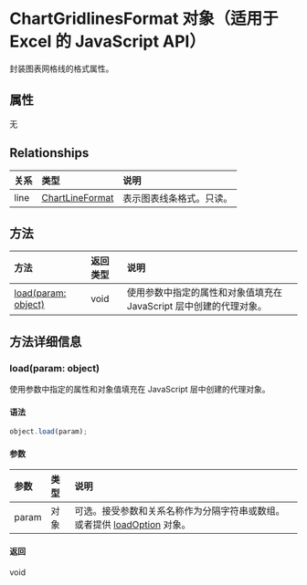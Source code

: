 ﻿# ChartGridlinesFormat 对象（适用于 Excel 的 JavaScript API）

封装图表网格线的格式属性。

## 属性

无

## Relationships
| 关系 | 类型   |说明|
|:---------------|:--------|:----------|
|line|[ChartLineFormat](chartlineformat.md)|表示图表线条格式。只读。|

## 方法

| 方法           | 返回类型    |说明|
|:---------------|:--------|:----------|
|[load(param: object)](#loadparam-object)|void|使用参数中指定的属性和对象值填充在 JavaScript 层中创建的代理对象。|

## 方法详细信息


### load(param: object)
使用参数中指定的属性和对象值填充在 JavaScript 层中创建的代理对象。

#### 语法
```js
object.load(param);
```

#### 参数
| 参数    | 类型   |说明|
|:---------------|:--------|:----------|
|param|对象|可选。接受参数和关系名称作为分隔字符串或数组。或者提供 [loadOption](loadoption.md) 对象。|

#### 返回
void
